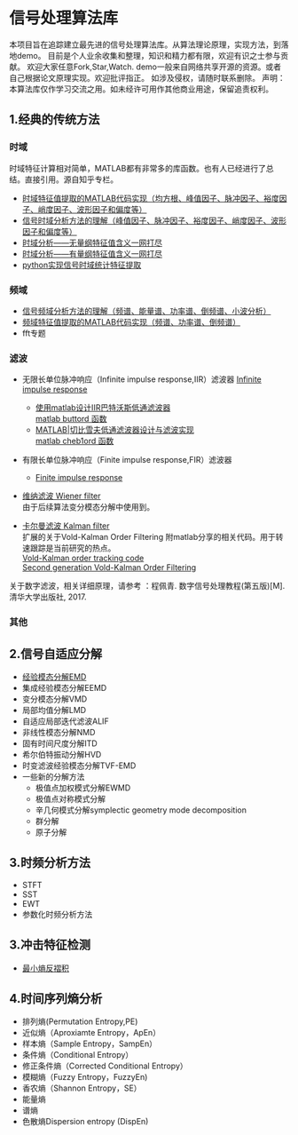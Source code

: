 # 信号处理算法库
 
 本项目旨在追踪建立最先进的信号处理算法库。从算法理论原理，实现方法，到落地demo。
 目前是个人业余收集和整理，知识和精力都有限，欢迎有识之士参与贡献。
 欢迎大家任意Fork,Star,Watch.
 demo一般来自网络共享开源的资源。或者自己根据论文原理实现。欢迎批评指正。
 如涉及侵权，请随时联系删除。
 声明：本算法库仅作学习交流之用。如未经许可用作其他商业用途，保留追责权利。

## 1.经典的传统方法
### 时域
时域特征计算相对简单，MATLAB都有非常多的库函数。也有人已经进行了总结。直接引用。源自知乎专栏。  
* [时域特征值提取的MATLAB代码实现（均方根、峰值因子、脉冲因子、裕度因子、峭度因子、波形因子和偏度等）](https://zhuanlan.zhihu.com/p/36162561)  
* [信号时域分析方法的理解（峰值因子、脉冲因子、裕度因子、峭度因子、波形因子和偏度等）](https://zhuanlan.zhihu.com/p/35362151)  
* [时域分析——无量纲特征值含义一网打尽](https://zhuanlan.zhihu.com/p/57445453)    
* [时域分析——有量纲特征值含义一网打尽](https://zhuanlan.zhihu.com/p/57153601)  
* [python实现信号时域统计特征提取](https://blog.csdn.net/qq_34705900/article/details/88389319)  

### 频域
* [信号频域分析方法的理解（频谱、能量谱、功率谱、倒频谱、小波分析）](https://zhuanlan.zhihu.com/p/34989414)
* [频域特征值提取的MATLAB代码实现（频谱、功率谱、倒频谱）](https://zhuanlan.zhihu.com/p/36163931)
* fft专题

### 滤波
* 无限长单位脉冲响应（Infinite impulse response,IIR）滤波器
  [Infinite impulse response](https://en.wikipedia.org/wiki/Infinite_impulse_response)  
  * [使用matlab设计IIR巴特沃斯低通滤波器](https://blog.csdn.net/Stynis/article/details/80531803)  
    [matlab buttord 函数](https://ww2.mathworks.cn/help/signal/ref/buttord.html?searchHighlight=buttord&s_tid=doc_srchtitle)  
  * [MATLAB|切比雪夫低通滤波器设计与滤波实现](https://www.jianshu.com/p/2a0d6d587bc3)  
    [matlab cheb1ord 函数](https://ww2.mathworks.cn/help/signal/ref/cheb1ord.html?s_tid=doc_ta) 
  
* 有限长单位脉冲响应（Finite impulse response,FIR）滤波器
  * [Finite impulse response](https://en.wikipedia.org/wiki/Finite_impulse_response)  
  
* [维纳滤波 Wiener filter](https://zh.wikipedia.org/wiki/%E7%BB%B4%E7%BA%B3%E6%BB%A4%E6%B3%A2)  
  由于后续算法变分模态分解中使用到。  
* [卡尔曼滤波 Kalman filter](https://zh.wikipedia.org/wiki/%E5%8D%A1%E5%B0%94%E6%9B%BC%E6%BB%A4%E6%B3%A2)  
 扩展的关于Vold-Kalman Order Filtering  附matlab分享的相关代码。用于转速跟踪是当前研究的热点。  
 [Vold-Kalman order tracking code](https://ww2.mathworks.cn/matlabcentral/fileexchange/32639-vold-kalman-order-tracking-code?s_tid=FX_rc1_behav)  
 [Second generation Vold-Kalman Order Filtering](https://ww2.mathworks.cn/matlabcentral/fileexchange/36277-second-generation-vold-kalman-order-filtering)  

  

关于数字滤波，相关详细原理，请参考 ：程佩青. 数字信号处理教程(第五版)[M]. 清华大学出版社, 2017.  

### 其他


## 2.信号自适应分解

* [经验模态分解EMD](./doc/EMD.md)
* 集成经验模态分解EEMD
* 变分模态分解VMD
* 局部均值分解LMD
* 自适应局部迭代滤波ALIF
* 非线性模态分解NMD
* 固有时间尺度分解ITD
* 希尔伯特振动分解HVD
* 时变滤波经验模态分解TVF-EMD
* 一些新的分解方法
  * 极值点加权模式分解EWMD
  * 极值点对称模式分解
  * 辛几何模式分解symplectic geometry mode decomposition
  * 群分解
  * 原子分解

## 3.时频分析方法

* STFT
* SST
* EWT
* 参数化时频分析方法


## 3.冲击特征检测

* [最小熵反褶积](./MED.md)

## 4.时间序列熵分析
* 排列熵(Permutation Entropy,PE)
* 近似熵（Aproxiamte Entropy，ApEn）
* 样本熵（Sample Entropy，SampEn）
* 条件熵（Conditional Entropy）
* 修正条件熵（Corrected Conditional Entropy）
* 模糊熵（Fuzzy Entropy，FuzzyEn)
* 香农熵（Shannon Entropy，SE）
* 能量熵
* 谱熵
* 色散熵Dispersion entropy (DispEn)


